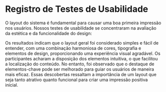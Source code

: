 # Registro de Testes de Usabilidade

O layout do sistema é fundamental para causar uma boa primeira impressão nos usuários. Nossos testes de usabilidade se concentraram na avaliação da estética e da funcionalidade do design:

Os resultados indicam que o layout geral foi considerado simples e fácil de entender, com uma combinação harmoniosa de cores, tipografia e elementos de design, proporcionando uma experiência visual agradável. Os participantes acharam a disposição dos elementos intuitiva, o que facilitou a localização do conteúdo. No entanto, foi observado que o destaque de elementos-chave pode ser melhorado para guiar os usuários de maneira mais eficaz. Essas descobertas ressaltam a importância de um layout que seja tanto atrativo quanto funcional para criar uma impressão positiva inicial.

